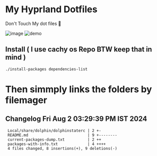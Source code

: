 # My Hyprland Dotfiles
  Don't Touch My dot files 🙂
 

  ![image](https://github.com/ALEX5402/dotfiles/assets/76860596/2fbe6020-4d76-4cf7-b052-58ff43cda405)
  ![demo](https://github.com/ALEX5402/dotfiles/assets/76860596/ff68bba7-e8da-49d3-a716-3ed3d73cfc25)

## Install ( I use cachy os Repo BTW keep that in mind )
``` ./install-packages dependencies-list ```

# Then simmply links the folders by filemager
 
## Changelog Fri Aug  2 03:29:39 PM IST 2024
```
 Local/share/dolphin/dolphinstaterc | 2 +-
 README.md                          | 9 +--------
 current-packages-dump.txt          | 2 ++
 packages-with-info.txt             | 4 ++++
 4 files changed, 8 insertions(+), 9 deletions(-)
```
 
